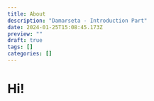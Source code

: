 ```yaml
---
title: About
description: "Damarseta - Introduction Part"
date: 2024-01-25T15:08:45.173Z
preview: ""
draft: true
tags: []
categories: []
---
```


# Hi!
